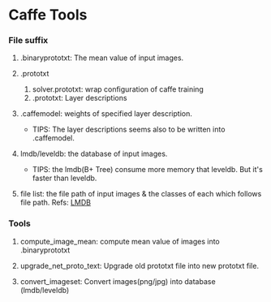 # Caffe Tools

### File suffix
1. .binaryprototxt: The mean value of input images.

2. .prototxt
   1) solver.prototxt:  wrap configuration of caffe training
   2) .prototxt:        Layer descriptions
   
3. .caffemodel: weights of specified layer description.
   * TIPS: The layer descriptions seems also to be written into .caffemodel.

4. lmdb/leveldb: the database of input images.
   * TIPS: the lmdb(B+ Tree) consume more memory that leveldb. But it's faster than leveldb.
   
5. file list: the file path of input images & the classes of each which follows file path.
   Refs: [LMDB](http://www.lmdb.tech/doc/)

### Tools
1. compute_image_mean: compute mean value of images into .binaryprototxt

2. upgrade_net_proto_text: Upgrade old prototxt file into new prototxt file.

3. convert_imageset: Convert images(png/jpg) into database (lmdb/leveldb)
